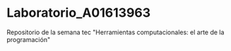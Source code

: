 # Laboratorio_A01613963
Repositorio de la semana tec "Herramientas computacionales: el arte de la programación"
